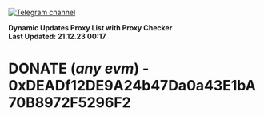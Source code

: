 [![Telegram channel](https://img.shields.io/endpoint?url=https://runkit.io/damiankrawczyk/telegram-badge/branches/master?url=https://t.me/n4z4v0d)](https://t.me/n4z4v0d) 

**Dynamic Updates Proxy List with Proxy Checker**  
**Last Updated: 21.12.23 00:17**

# DONATE (_any evm_) - 0xDEADf12DE9A24b47Da0a43E1bA70B8972F5296F2

